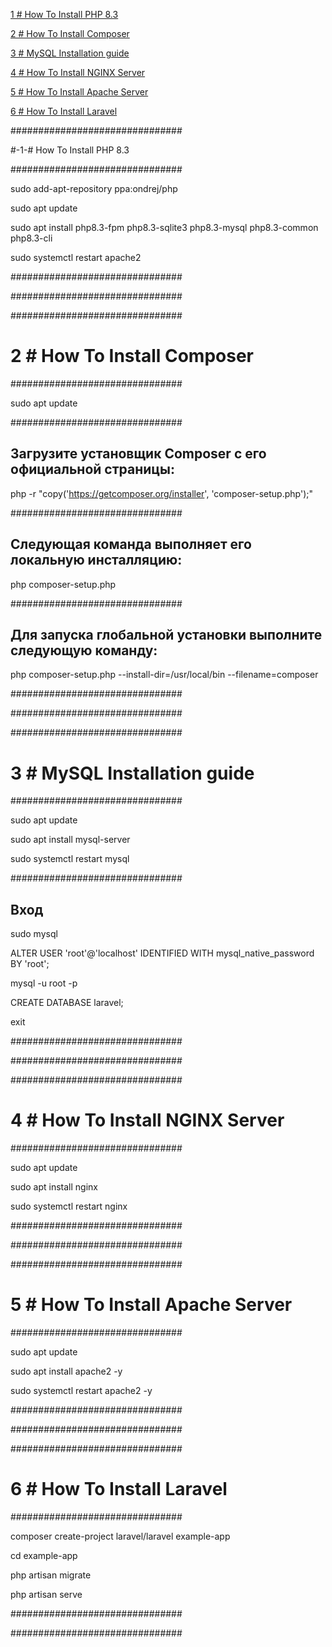 [1 # How To Install PHP 8.3](#-1-#-how-to-install-php-8.3)

[2 # How To Install Composer](#2-#-How-To-Install-Composer)

[3 # MySQL Installation guide](#3-#-MySQL-Installation-guide)

[4 # How To Install NGINX Server](#4-#-How-To-Install-NGINX-Server)

[5 # How To Install Apache Server](#5-#-How-To-Install-Apache-Server)

[6 # How To Install Laravel](#6-#-How-To-Install-Laravel)

###############################

#-1-# How To Install PHP 8.3

###############################

sudo add-apt-repository ppa:ondrej/php

sudo apt update

sudo apt install php8.3-fpm php8.3-sqlite3 php8.3-mysql php8.3-common php8.3-cli

sudo systemctl restart apache2

###############################

###############################


###############################

# 2 # How To Install Composer

###############################

sudo apt update

###############################

## Загрузите установщик Composer с его официальной страницы:

php -r "copy('https://getcomposer.org/installer', 'composer-setup.php');"

###############################

## Следующая команда выполняет его локальную инсталляцию:

php composer-setup.php

###############################

## Для запуска глобальной установки выполните следующую команду:

php composer-setup.php --install-dir=/usr/local/bin --filename=composer

###############################

###############################

###############################

# 3 # MySQL Installation guide

###############################

sudo apt update

sudo apt install mysql-server

sudo systemctl restart mysql

###############################

## Вход

sudo mysql

ALTER USER 'root'@'localhost' IDENTIFIED WITH mysql_native_password BY 'root';

mysql -u root -p

CREATE DATABASE laravel;

exit

###############################

###############################


###############################

# 4 # How To Install NGINX Server

###############################

sudo apt update

sudo apt install nginx

sudo systemctl restart nginx

###############################

###############################

###############################

# 5 # How To Install Apache Server

###############################

sudo apt update

sudo apt install apache2 -y

sudo systemctl restart apache2 -y

###############################

###############################

###############################

# 6 # How To Install Laravel

###############################

composer create-project laravel/laravel example-app

cd example-app

php artisan migrate

php artisan serve

###############################

###############################
